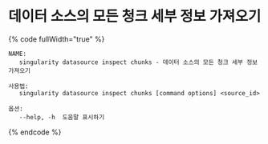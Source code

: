# 데이터 소스의 모든 청크 세부 정보 가져오기

{% code fullWidth="true" %}
```
NAME:
   singularity datasource inspect chunks - 데이터 소스의 모든 청크 세부 정보 가져오기

사용법:
   singularity datasource inspect chunks [command options] <source_id>

옵션:
   --help, -h  도움말 표시하기
```
{% endcode %}